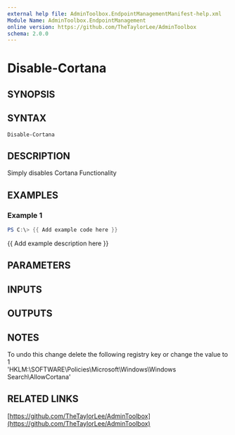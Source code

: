 ```yaml
---
external help file: AdminToolbox.EndpointManagementManifest-help.xml
Module Name: AdminToolbox.EndpointManagement
online version: https://github.com/TheTaylorLee/AdminToolbox
schema: 2.0.0
---
```


# Disable-Cortana

## SYNOPSIS

## SYNTAX

```
Disable-Cortana
```

## DESCRIPTION
Simply disables Cortana Functionality

## EXAMPLES

### Example 1
```powershell
PS C:\> {{ Add example code here }}
```

{{ Add example description here }}

## PARAMETERS

## INPUTS

## OUTPUTS

## NOTES
To undo this change delete the following registry key or change the value to 1 \
'HKLM:\SOFTWARE\Policies\Microsoft\Windows\Windows Search\AllowCortana'

## RELATED LINKS

[https://github.com/TheTaylorLee/AdminToolbox](https://github.com/TheTaylorLee/AdminToolbox)

